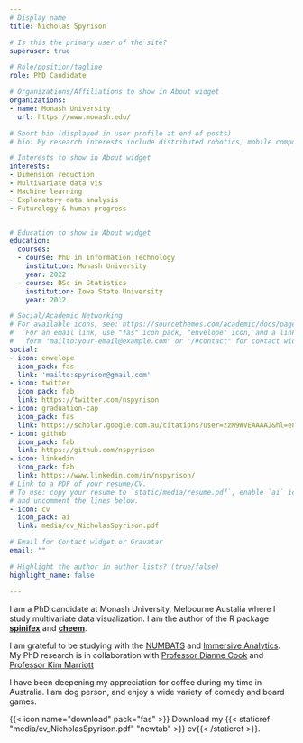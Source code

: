 ```yaml
---
# Display name
title: Nicholas Spyrison

# Is this the primary user of the site?
superuser: true

# Role/position/tagline
role: PhD Candidate

# Organizations/Affiliations to show in About widget
organizations:
- name: Monash University
  url: https://www.monash.edu/

# Short bio (displayed in user profile at end of posts)
# bio: My research interests include distributed robotics, mobile computing and programmable matter.

# Interests to show in About widget
interests:
- Dimension reduction
- Multivariate data vis
- Machine learning
- Exploratory data analysis
- Futurology & human progress


# Education to show in About widget
education:
  courses:
  - course: PhD in Information Technology
    institution: Monash University
    year: 2022
  - course: BSc in Statistics
    institution: Iowa State University
    year: 2012

# Social/Academic Networking
# For available icons, see: https://sourcethemes.com/academic/docs/page-builder/#icons
#   For an email link, use "fas" icon pack, "envelope" icon, and a link in the
#   form "mailto:your-email@example.com" or "/#contact" for contact widget.
social:
- icon: envelope
  icon_pack: fas
  link: 'mailto:spyrison@gmail.com'
- icon: twitter
  icon_pack: fab
  link: https://twitter.com/nspyrison
- icon: graduation-cap
  icon_pack: fas
  link: https://scholar.google.com.au/citations?user=zzM9WVEAAAAJ&hl=en
- icon: github
  icon_pack: fab
  link: https://github.com/nspyrison
- icon: linkedin
  icon_pack: fab
  link: https://www.linkedin.com/in/nspyrison/
# Link to a PDF of your resume/CV.
# To use: copy your resume to `static/media/resume.pdf`, enable `ai` icons in `params.toml`, 
# and uncomment the lines below.
- icon: cv
  icon_pack: ai
  link: media/cv_NicholasSpyrison.pdf

# Email for Contact widget or Gravatar
email: ""

# Highlight the author in author lists? (true/false)
highlight_name: false

---
```



I am a PhD candidate at Monash University, Melbourne Austalia where I study multivariate data visualization. I am the author of the R package [__spinifex__](https://nspyrison.github.io/spinifex/) and [__cheem__](https://nspyrison.github.io/cheem/).

I am grateful to be studying with the [NUMBATS](https://numbat.space/) and [Immersive Analytics](https://ialab.it.monash.edu/). My PhD research is in collaboration with 
[Professor Dianne Cook](http://www.dicook.org/) and [Professor Kim Marriott](https://research.monash.edu/en/persons/kimbal-marriott)

I have been deepening my appreciation for coffee during my time in Australia. I am dog person, and enjoy a wide variety of comedy and board games.

{{< icon name="download" pack="fas" >}} Download my {{< staticref "media/cv_NicholasSpyrison.pdf" "newtab" >}} cv{{< /staticref >}}.
